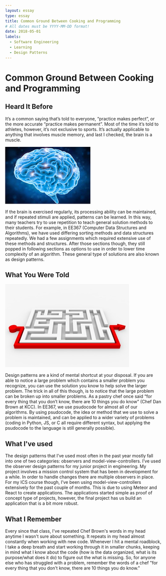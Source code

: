 ```yaml
---
layout: essay
type: essay
title: Common Ground Between Cooking and Programming
# All dates must be YYYY-MM-DD format!
date: 2018-05-01
labels:
  - Software Engineering
  - Learning
  - Design Patterns
---
```

# Common Ground Between Cooking and Programming

## Heard It Before

It’s a common saying that’s told to everyone, “practice makes perfect”, or the more accurate “practice makes permanent”.  Most of the time it’s told to athletes, however, it’s not exclusive to sports.  It’s actually applicable to anything that involves muscle memory, and last I checked, the brain is a muscle. 

<img class="ui small left floated image" src="../images/brain.jpg">

If the brain is exercised regularly, its processing ability can be maintained, and if repeated stimuli are applied, patterns can be learned.  In this way, many teachers try to use repetition to teach general solution methods to their students. For example, in EE367 (Computer Data Structures and Algorithms), we have used differing sorting methods and data structures repeatedly.  We had a few assignments which required extensive use of these methods and structures.  After those sections though, they still popped in following sections as options to use in order to lower time complexity of an algorithm.  These general type of solutions are also known as design patterns. 

## What You Were Told

<img class="ui small left floated image" src="../images/shortcut.jpg">

Design patterns are a kind of mental shortcut at your disposal.  If you are able to notice a large problem which contains a smaller problem you recognize, you can use the solution you know to help solve the larger problem.  The trick in all of this though, is to notice that the large problem can be broken up into smaller problems.  As a pastry chef once said “for every thing that you don’t know, there are 10 things you do know” (Chef Dan Brown at KCC).  In EE367, we use psudocode for almost all of our algorithms.  By using psudocode, the idea or method that we use to solve a problem is maintained, and can be applied to a wider variety of problems (coding in Python, JS, or C all require different syntax, but applying the psudocode to the language is still generally possible).  

## What I've used

The design patterns that I’ve used most often in the past year mostly fall into one of two categories: observers and model-view-controllers.  I’ve used the observer design patterns for my junior project in engineering.  My project involves a mission control system that has been in development for a while.  In order to handle changes there are multiple observers in place.  For my ICS course though, I’ve been using model-view-controllers extensively for the past couple of months.  This is due to using Meteor and React to create applications.  The applications started simple as proof of concept type of projects, however, the final project has us build an application that is a bit more robust.  

## What I Remember

Every since that class, I've repeated Chef Brown's words in my head anytime I wasn't sure about something.  It repeats in my head almost constantly when working with new code.  Whenever I hit a mental roadblock, I take a deep breath and start working through it in smaller chunks, keeping in mind what I know about the code (how is the data organized, what is its purpose/what does it do) to figure out the what is missing.  So, for anyone else who has struggled with a problem, remember the words of a chef "for every thing that you don't know, there are 10 things you do know."
